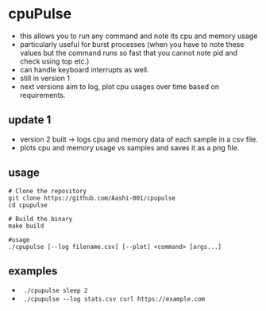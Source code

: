 # cpuPulse

- this allows you to run any command and note its cpu and memory usage
- particularly useful for burst processes (when you have to note these values but the command runs so fast that you cannot note pid and check using top etc.)
- can handle keyboard interrupts as well.
- still in version 1
- next versions aim to log, plot cpu usages over time based on requirements.

## update 1
- version 2 built -> logs cpu and memory data of each sample in a csv file.
- plots cpu and memory usage vs samples and saves it as a png file.

## usage
```
# Clone the repository
git clone https://github.com/Aashi-001/cpupulse
cd cpupulse

# Build the binary
make build

#usage
./cpupulse [--log filename.csv] [--plot] <command> [args...]
```
## examples 
- ``` ./cpupulse sleep 2```
- ``` ./cpupulse --log stats.csv curl https://example.com```
